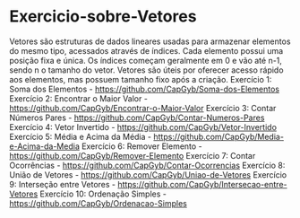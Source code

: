 # Exercicio-sobre-Vetores
Vetores são estruturas de dados lineares usadas para armazenar elementos  do mesmo tipo, acessados através de índices. Cada elemento possui uma posição fixa e  única. Os índices começam geralmente em 0 e vão até n-1, sendo n o tamanho do vetor. Vetores são úteis por oferecer acesso rápido aos elementos, mas possuem tamanho fixo após a criação.
Exercício 1: Soma dos Elementos - https://github.com/CapGyb/Soma-dos-Elementos
Exercício 2: Encontrar o Maior Valor - https://github.com/CapGyb/Encontrar-o-Maior-Valor
Exercício 3: Contar Números Pares - https://github.com/CapGyb/Contar-Numeros-Pares
Exercício 4: Vetor Invertido - https://github.com/CapGyb/Vetor-Invertido
Exercício 5: Média e Acima da Média - https://github.com/CapGyb/Media-e-Acima-da-Media
Exercício 6: Remover Elemento - https://github.com/CapGyb/Remover-Elemento
Exercício 7: Contar Ocorrências - https://github.com/CapGyb/Contar-Ocorrencias
Exercício 8: União de Vetores - https://github.com/CapGyb/Uniao-de-Vetores
Exercício 9: Interseção entre Vetores - https://github.com/CapGyb/Intersecao-entre-Vetores
Exercício 10: Ordenação Simples - https://github.com/CapGyb/Ordenacao-Simples

